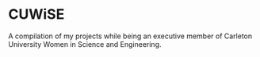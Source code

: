 # CUWiSE
A compilation of my projects while being an executive member of Carleton University Women in Science and Engineering.
